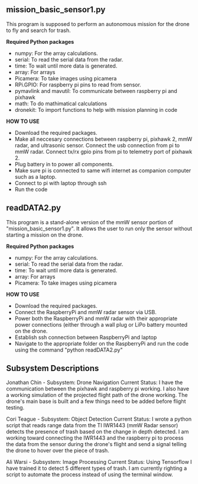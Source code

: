 ## mission_basic_sensor1.py
This program is supposed to perform an autonomous mission for the drone to fly and search for trash. 

**Required Python packages**
 * numpy: For the array calculations.
 * serial: To read the serial data from the radar.
 * time: To wait until more data is generated.
 * array: For arrays
 * Picamera: To take images using picamera
 * RPi.GPIO: For raspberry pi pins to read from sensor. 
 * pymavlink and mavutil: To communicate between raspberry pi and pixhawk
 * math: To do mathimatical calculations
 * dronekit: To import functions to help with mission planning in code
 
**HOW TO USE**
* Download the required packages.
* Make all neccesary connections between raspberry pi, pixhawk 2, mmW radar, and ultrasonic sensor. Connect the usb connection from pi to mmW radar. Connect tx/rx gpio pins from pi to telemetry port of pixhawk 2.
* Plug battery in to power all components.
* Make sure pi is connected to same wifi internet as companion computer such as a laptop.
* Connect to pi with laptop through ssh
* Run the code

## readDATA2.py
This program is a stand-alone version of the mmW sensor portion of "mission_basic_sensor1.py". It allows the user to run only the sensor without starting a mission on the drone.

**Required Python packages**
* numpy: For the array calculations.
* serial: To read the serial data from the radar.
* time: To wait until more data is generated.
* array: For arrays
* Picamera: To take images using picamera

**HOW TO USE**
* Download the required packages.
* Connect the RaspberryPi and mmW radar sensor via USB.
* Power both the RaspberryPi and mmW radar with their appropriate power connections (either through a wall plug or LiPo battery mounted on the drone.
* Establish ssh connection between RaspberryPi and laptop
* Navigate to the appropriate folder on the RaspberryPi and run the code using the command "python readDATA2.py"


## Subsystem Descriptions
Jonathan Chin - Subsystem: Drone Navigation
Current Status: I have the communication between the pixhawk and raspberry pi working. I also have a working simulation of the projected flight path of the drone working. The drone's main base is built and a few things need to be added before flight testing.

Cori Teague - Subsystem: Object Detection
Current Status: I wrote a python script that reads range data from the TI IWR1443 (mmW Radar sensor) detects the presence of trash based on the change in depth detected. I am working toward connecting the IWR1443 and the raspberry pi to process the data from the sensor during the drone's flight and send a signal telling the drone to hover over the piece of trash.

Ali Warsi - Subsystem: Image Processing 
Current Status: Using Tensorflow I have trained it to detect 5 different types of trash. I am currently righting a script to automate the process instead of using the terminal window. 
